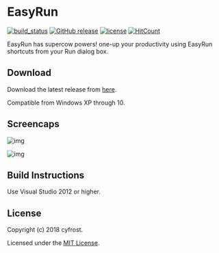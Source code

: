 
# EasyRun

[![build_status](https://img.shields.io/badge/build-passing-brightgreen.svg)](https://github.com/cyfrost/EasyRun/releases/latest)
[![GitHub release](https://img.shields.io/badge/latest%20release-v0.1-brightgreen.svg)](https://github.com/cyfrost/EasyRun/releases/latest)
[![license](https://img.shields.io/badge/license-MIT-brightgreen.svg)](https://github.com/cyfrost/easyrun/blob/master/LICENSE)
[![HitCount](http://hits.dwyl.com/cyfrost/easyrun.svg)](http://hits.dwyl.com/cyfrost/easyrun)

EasyRun has supercow powers! one-up your productivity using EasyRun shortcuts from your Run dialog box. 

## Download

Download the latest release from [here](https://github.com/cyfrost/EasyRun/releases/latest).

Compatible from Windows XP through 10.


## Screencaps

![img](https://i.imgur.com/f3yqTBi.png)

![img](https://i.imgur.com/a9eQa43.png)


## Build Instructions

Use Visual Studio 2012 or higher.


## License

Copyright (c) 2018 cyfrost.

Licensed under the [MIT License](https://github.com/cyfrost/EasyRun/blob/master/LICENSE).
